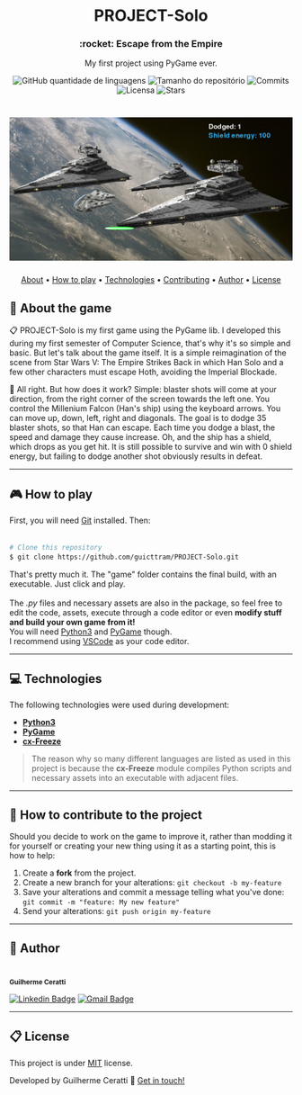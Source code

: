 <h1 align="center">PROJECT-Solo</h1>

<h3 align="center">:rocket: Escape from the Empire</h3>

<p align="center">My first project using PyGame ever.</p>

<p align="center">
  <img alt="GitHub quantidade de linguagens" src="https://img.shields.io/github/languages/count/guicttram/PROJECT-Solo?color=24EF7F">
  
  <img alt="Tamanho do repositório" src="https://img.shields.io/github/repo-size/guicttram/PROJECT-Solo?color=9871F5">
  
  <img alt="Commits" src="https://img.shields.io/github/last-commit/guicttram/PROJECT-Solo?color=24EF7F">
  
  <img alt="Licensa" src="https://img.shields.io/badge/license-MIT-9871F5">
  
  <img alt="Stars" src="https://img.shields.io/github/stars/guicttram/PROJECT-Solo?style=social">
  
<h1 align="center">
  <img alt="PROJECT-Solo" name=PROJECT-Solo" src="/stars/screenshot.png">
</h1>
  
<p align="center">
  <a href="#microscope-about-the-game">About</a> •
  <a href="#video_game-how-to-play">How to play</a> •
  <a href="#computer-technologies">Technologies</a> •
  <a href="#handshake-how-to-contribute-to-the-project">Contributing</a> •
  <a href="#honeybee-author">Author</a> •
  <a href="#clipboard-license">License</a>
</p>
  
## :microscope: About the game

:clipboard: PROJECT-Solo is my first game using the PyGame lib. I developed this during my first semester of Computer Science, that's why it's so simple and basic. But let's talk about the game itself. It is a simple reimagination of the scene from Star Wars V: The Empire Strikes Back in which Han Solo and a few other characters must escape Hoth, avoiding the Imperial Blockade. 

:mag_right: All right. But how does it work? Simple: blaster shots will come at your direction, from the right corner of the screen towards the left one. You control the Millenium Falcon (Han's ship) using the keyboard arrows. You can move up, down, left, right and diagonals. The goal is to dodge 35 blaster shots, so that Han can escape. Each time you dodge a blast, the speed and damage they cause increase. Oh, and the ship has a shield, which drops as you get hit. It is still possible to survive and win with 0 shield energy, but failing to dodge another shot obviously results in defeat.

---

## :video_game: How to play

First, you will need [Git](https://git-scm.com) installed. Then:<br>

```bash

# Clone this repository
$ git clone https://github.com/guicttram/PROJECT-Solo.git

```

That's pretty much it. The "game" folder contains the final build, with an executable. Just click and play.
<br>
<br>
The _.py_ files and necessary assets are also in the package, so feel free to edit the code, assets, execute through a code editor or even **modify stuff and build your own game from it!**<br>
You will need [Python3](https://www.python.org/) and [PyGame](https://www.pygame.org/news) though.<br>
I recommend using [VSCode](https://code.visualstudio.com/) as your code editor.<br>

---

## :computer: Technologies

The following technologies were used during development: 

- **[Python3](https://www.python.org/)**
- **[PyGame](https://www.pygame.org/news)**
- **[cx-Freeze](https://pypi.org/project/cx-Freeze/)**

> The reason why so many different languages are listed as used in this project is because the **cx-Freeze** module compiles Python scripts and necessary assets into an executable with adjacent files.

---

## :handshake: How to contribute to the project 

Should you decide to work on the game to improve it, rather than modding it for yourself or creating your new thing using it as a starting point, this is how to help:

1. Create a **fork** from the project.
2. Create a new branch for your alterations: `git checkout -b my-feature`
3. Save your alterations and commit a message telling what you've done: `git commit -m "feature: My new feature"`
4. Send your alterations: `git push origin my-feature`

---

## :honeybee: Author 

<img style="border-radius: 50%;" src="https://avatars3.githubusercontent.com/u/65967159?s=460&u=6fc93a7021ea71efd00e1303a80c31b46b2ba0f4&v=4" width="100px;" alt=""/>
<br />
<sub><b>Guilherme Ceratti</b></sub>
<br />
  
[![Linkedin Badge](https://img.shields.io/badge/-guicttram-blue?style=for-the-badge&logo=Linkedin&logoColor=white&link=https://www.linkedin.com/in/guicttram/)](https://www.linkedin.com/in/guicttram/) 
[![Gmail Badge](https://img.shields.io/badge/-guicttram@gmail.com-black?style=for-the-badge&logo=Gmail&logoColor=white&link=mailto:guicttram@gmail.com)](mailto:guicttram@gmail.com)

---

## :clipboard: License 

This project is under [MIT](./LICENCE.md) license.

Developed by Guilherme Ceratti :iphone: [Get in touch!](https://www.linkedin.com/in/guicttram/)
